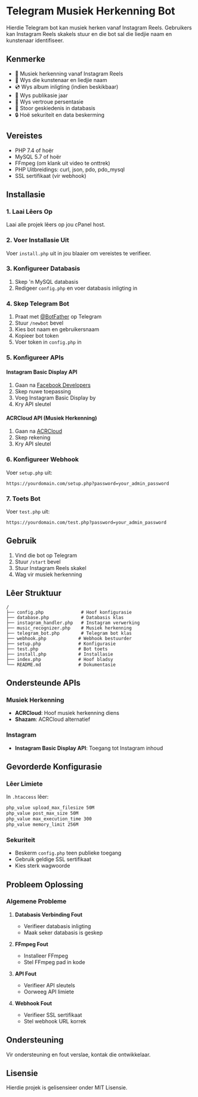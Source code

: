 # Telegram Musiek Herkenning Bot

Hierdie Telegram bot kan musiek herken vanaf Instagram Reels. Gebruikers kan Instagram Reels skakels stuur en die bot sal die liedjie naam en kunstenaar identifiseer.

## Kenmerke

- 🎵 Musiek herkenning vanaf Instagram Reels
- 🎤 Wys die kunstenaar en liedjie naam
- 💿 Wys album inligting (indien beskikbaar)
- 📅 Wys publikasie jaar
- 🎯 Wys vertroue persentasie
- 💾 Stoor geskiedenis in databasis
- 🔒 Hoë sekuriteit en data beskerming

## Vereistes

- PHP 7.4 of hoër
- MySQL 5.7 of hoër
- FFmpeg (om klank uit video te onttrek)
- PHP Uitbreidings: curl, json, pdo, pdo_mysql
- SSL sertifikaat (vir webhook)

## Installasie

### 1. Laai Lêers Op

Laai alle projek lêers op jou cPanel host.

### 2. Voer Installasie Uit

Voer `install.php` uit in jou blaaier om vereistes te verifieer.

### 3. Konfigureer Databasis

1. Skep 'n MySQL databasis
2. Redigeer `config.php` en voer databasis inligting in

### 4. Skep Telegram Bot

1. Praat met [@BotFather](https://t.me/botfather) op Telegram
2. Stuur `/newbot` bevel
3. Kies bot naam en gebruikersnaam
4. Kopieer bot token
5. Voer token in `config.php` in

### 5. Konfigureer APIs

#### Instagram Basic Display API
1. Gaan na [Facebook Developers](https://developers.facebook.com/)
2. Skep nuwe toepassing
3. Voeg Instagram Basic Display by
4. Kry API sleutel

#### ACRCloud API (Musiek Herkenning)
1. Gaan na [ACRCloud](https://www.acrcloud.com/)
2. Skep rekening
3. Kry API sleutel

### 6. Konfigureer Webhook

Voer `setup.php` uit:

```
https://yourdomain.com/setup.php?password=your_admin_password
```

### 7. Toets Bot

Voer `test.php` uit:

```
https://yourdomain.com/test.php?password=your_admin_password
```

## Gebruik

1. Vind die bot op Telegram
2. Stuur `/start` bevel
3. Stuur Instagram Reels skakel
4. Wag vir musiek herkenning

## Lêer Struktuur

```
/
├── config.php              # Hoof konfigurasie
├── database.php            # Databasis klas
├── instagram_handler.php   # Instagram verwerking
├── music_recognizer.php    # Musiek herkenning
├── telegram_bot.php        # Telegram bot klas
├── webhook.php            # Webhook bestuurder
├── setup.php              # Konfigurasie
├── test.php               # Bot toets
├── install.php            # Installasie
├── index.php              # Hoof bladsy
└── README.md              # Dokumentasie
```

## Ondersteunde APIs

### Musiek Herkenning
- **ACRCloud**: Hoof musiek herkenning diens
- **Shazam**: ACRCloud alternatief

### Instagram
- **Instagram Basic Display API**: Toegang tot Instagram inhoud

## Gevorderde Konfigurasie

### Lêer Limiete
In `.htaccess` lêer:
```apache
php_value upload_max_filesize 50M
php_value post_max_size 50M
php_value max_execution_time 300
php_value memory_limit 256M
```

### Sekuriteit
- Beskerm `config.php` teen publieke toegang
- Gebruik geldige SSL sertifikaat
- Kies sterk wagwoorde

## Probleem Oplossing

### Algemene Probleme

1. **Databasis Verbinding Fout**
   - Verifieer databasis inligting
   - Maak seker databasis is geskep

2. **FFmpeg Fout**
   - Installeer FFmpeg
   - Stel FFmpeg pad in kode

3. **API Fout**
   - Verifieer API sleutels
   - Oorweeg API limiete

4. **Webhook Fout**
   - Verifieer SSL sertifikaat
   - Stel webhook URL korrek

## Ondersteuning

Vir ondersteuning en fout verslae, kontak die ontwikkelaar.

## Lisensie

Hierdie projek is gelisensieer onder MIT Lisensie.